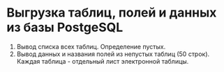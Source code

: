 # Выгрузка таблиц, полей и данных из базы PostgeSQL
1. Вывод списка всех таблиц. Определение пустых. 
2. Вывод данных и названия полей из непустых таблиц (50 строк). Каждая таблица - отдельный лист электронной таблицы.
